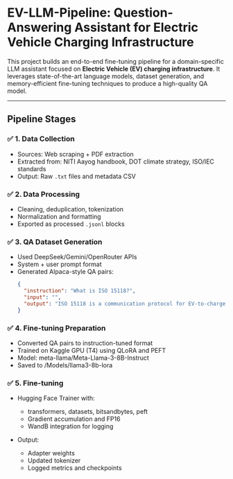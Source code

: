 #  EV-LLM-Pipeline: Question-Answering Assistant for Electric Vehicle Charging Infrastructure

This project builds an end-to-end fine-tuning pipeline for a domain-specific LLM assistant focused on **Electric Vehicle (EV) charging infrastructure**. It leverages state-of-the-art language models, dataset generation, and memory-efficient fine-tuning techniques to produce a high-quality QA model.

---



## Pipeline Stages 

### ✅ 1. Data Collection
- Sources: Web scraping + PDF extraction
- Extracted from: NITI Aayog handbook, DOT climate strategy, ISO/IEC standards
- Output: Raw `.txt` files and metadata CSV

### ✅ 2. Data Processing
- Cleaning, deduplication, tokenization
- Normalization and formatting
- Exported as processed `.jsonl` blocks

### ✅ 3. QA Dataset Generation
- Used DeepSeek/Gemini/OpenRouter APIs
- System + user prompt format
- Generated Alpaca-style QA pairs:
  ```json
  {
    "instruction": "What is ISO 15118?",
    "input": "",
    "output": "ISO 15118 is a communication protocol for EV-to-charger interoperability..."
  }

### ✅ 4. Fine-tuning Preparation
- Converted QA pairs to instruction-tuned format
- Trained on Kaggle GPU (T4) using QLoRA and PEFT
- Model: meta-llama/Meta-Llama-3-8B-Instruct
- Saved to /Models/llama3-8b-lora

### ✅ 5. Fine-tuning
- Hugging Face Trainer with:
    - transformers, datasets, bitsandbytes, peft
    - Gradient accumulation and FP16
    - WandB integration for logging

- Output:
    - Adapter weights
    - Updated tokenizer
    - Logged metrics and checkpoints


